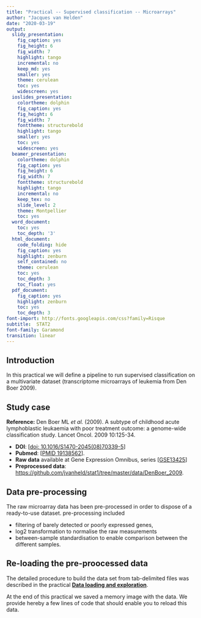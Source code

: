```yaml
---
title: "Practical -- Supervised classification -- Microarrays"
author: "Jacques van Helden"
date: "2020-03-19"
output:
  slidy_presentation:
    fig_caption: yes
    fig_height: 6
    fig_width: 7
    highlight: tango
    incremental: no
    keep_md: yes
    smaller: yes
    theme: cerulean
    toc: yes
    widescreen: yes
  ioslides_presentation:
    colortheme: dolphin
    fig_caption: yes
    fig_height: 6
    fig_width: 7
    fonttheme: structurebold
    highlight: tango
    smaller: yes
    toc: yes
    widescreen: yes
  beamer_presentation:
    colortheme: dolphin
    fig_caption: yes
    fig_height: 6
    fig_width: 7
    fonttheme: structurebold
    highlight: tango
    incremental: no
    keep_tex: no
    slide_level: 2
    theme: Montpellier
    toc: yes
  word_document:
    toc: yes
    toc_depth: '3'
  html_document:
    code_folding: hide
    fig_caption: yes
    highlight: zenburn
    self_contained: no
    theme: cerulean
    toc: yes
    toc_depth: 3
    toc_float: yes
  pdf_document:
    fig_caption: yes
    highlight: zenburn
    toc: yes
    toc_depth: 3
font-import: http://fonts.googleapis.com/css?family=Risque
subtitle:  STAT2
font-family: Garamond
transition: linear
---
```





## Introduction

In  this practical we will define a pipeline to run supervised classification on a multivariate dataset (transcriptome microarrays of leukemia from Den Boer 2009). 




## Study case

**Reference:** Den Boer ML *et al.* (2009). A subtype of childhood acute lymphoblastic leukaemia with poor treatment outcome: a genome-wide classification study. Lancet Oncol. 2009 10:125-34. 

- **DOI**: [[doi: 10.1016/S1470-2045(08)70339-5](http://doi.org/10.1016/S1470-2045(08)70339-5)]
- **Pubmed**: [[PMID 19138562](https://www.ncbi.nlm.nih.gov/pubmed/19138562)]. 
- **Raw data** available at Gene Expression Omnibus, series [[GSE13425](https://www.ncbi.nlm.nih.gov/geo/query/acc.cgi?acc=GSE13425)]
- **Preprocessed data**: <https://github.com/jvanheld/stat1/tree/master/data/DenBoer_2009>.

## Data pre-processing

The raw microarray data has been pre-processed in order to dispose of a ready-to-use dataset. pre-processing included 

- filtering of barely detected or poorly expressed genes, 
- log2 transformation to normalise the raw measurements
- between-sample standardisation to enable comparison between the different samples.

## Re-loading the pre-proocessed data

The detailed procedure to build the data set from tab-delimited files was described in the practical [**Data loading and exploration**](DenBoer_2009_load-and-explore_solutions.html).

At the end of this practical we saved a memory image with the data. We provide hereby a few lines of code that should enable you to reload this data. 





